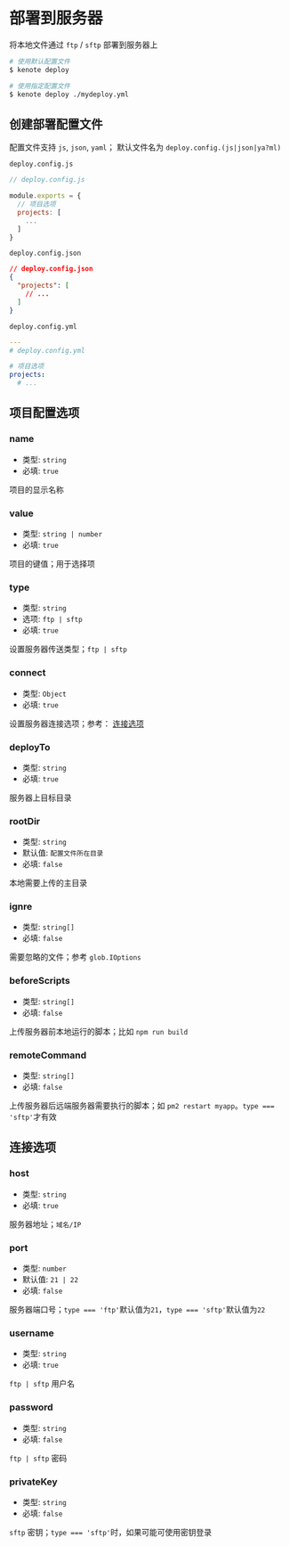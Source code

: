 # 部署到服务器

将本地文件通过 `ftp` / `sftp` 部署到服务器上

```bash
# 使用默认配置文件
$ kenote deploy

# 使用指定配置文件
$ kenote deploy ./mydeploy.yml
```

## 创建部署配置文件

配置文件支持 `js`, `json`, `yaml`； 默认文件名为 `deploy.config.(js|json|ya?ml)`

`deploy.config.js`
```js
// deploy.config.js

module.exports = {
  // 项目选项
  projects: [
    ...
  ]
}
```

`deploy.config.json`
```json
// deploy.config.json
{
  "projects": [
    // ...
  ]
}
```

`deploy.config.yml`
```yaml
---
# deploy.config.yml

# 项目选项
projects:
  # ...
```

## 项目配置选项

### name

- 类型: `string`
- 必填: `true`

项目的显示名称

### value

- 类型: `string | number`
- 必填: `true`

项目的键值；用于选择项

### type

- 类型: `string`
- 选项: `ftp | sftp`
- 必填: `true`

设置服务器传送类型；`ftp | sftp`

### connect

- 类型: `Object`
- 必填: `true`

设置服务器连接选项；参考：  [连接选项](#连接选项)

### deployTo

- 类型: `string`
- 必填: `true`

服务器上目标目录

### rootDir

- 类型: `string`
- 默认值: `配置文件所在目录`
- 必填: `false`

本地需要上传的主目录

### ignre

- 类型: `string[]`
- 必填: `false`

需要忽略的文件；参考 `glob.IOptions`

### beforeScripts

- 类型: `string[]`
- 必填: `false`

上传服务器前本地运行的脚本；比如 `npm run build`

### remoteCommand

- 类型: `string[]`
- 必填: `false`

上传服务器后远端服务器需要执行的脚本；如 `pm2 restart myapp`。`type === 'sftp'`才有效

### 

## 连接选项

### host

- 类型: `string`
- 必填: `true`

服务器地址；`域名/IP`

### port

- 类型: `number`
- 默认值: `21 | 22`
- 必填: `false`

服务器端口号；`type === 'ftp'`默认值为`21`，`type === 'sftp'`默认值为`22`

### username

- 类型: `string`
- 必填: `true`

`ftp | sftp` 用户名

### password

- 类型: `string`
- 必填: `false`

`ftp | sftp` 密码

### privateKey

- 类型: `string`
- 必填: `false`

`sftp` 密钥；`type === 'sftp'`时，如果可能可使用密钥登录